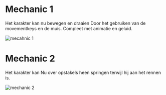 # Mechanic 1

Het karakter kan nu bewegen en draaien Door het gebruiken van de movementkeys en de muis. Compleet met animatie en geluid.

![mecahnic 1](gif/Mechanic1.gif)


# Mechanic 2

Het karakter kan Nu over opstakels heen springen terwijl hij aan het rennen is.

![mechanic 2](gif/Mechanic2.gif)